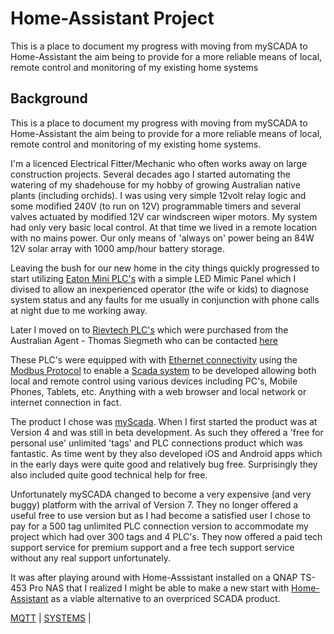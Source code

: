 # Home-Assistant Project

This is a place to document my progress with moving from mySCADA to Home-Assistant the aim being to provide for a more reliable means of local, remote control and monitoring of my existing home systems

## Background

This is a place to document my progress with moving from mySCADA to Home-Assistant the aim being to provide for a more reliable means of local, remote control and monitoring of my existing home systems.

I'm a licenced Electrical Fitter/Mechanic who often works away on large construction projects.
Several decades ago I started automating the watering of my shadehouse for my hobby of growing Australian native plants (including orchids). I was using very simple 12volt relay logic and some modified 240V (to run on 12V) programmable timers and several valves actuated by modified 12V car windscreen wiper motors. My system had only very basic local control. At that time we lived in a remote location with no mains power. Our only means of 'always on' power being an 84W 12V solar array with 1000 amp/hour battery storage.

Leaving the bush for our new home in the city things quickly progressed to start utilizing [Eaton Mini PLC's](https://www.eaton.com/SEAsia/ProductsSolutions/Electrical/ProductsServices/AutomationControl/Automation/ModularProgrammableLogicControllers/index.htm) with a simple LED Mimic Panel which I divised to allow an inexperienced operator (the wife or kids) to diagnose system status and any faults for me usually in conjunction with phone calls at night due to me working away.

Later I moved on to [Rievtech PLC's](https://www.rievtech.com) which were purchased from the Australian Agent - Thomas Siegmeth who can be contacted [here](http://www.xlogic.com.au/)

These PLC's were equipped with with [Ethernet connectivity](https://en.wikipedia.org/wiki/Ethernet) using the [Modbus Protocol](https://en.wikipedia.org/wiki/Modbus) to enable a [Scada system](https://en.wikipedia.org/wiki/SCADA) to be developed allowing both local and remote control using various devices including PC's, Mobile Phones, Tablets, etc. Anything with a web browser and local network or internet connection in fact.

The product I chose was [myScada](https://www.myscada.org/en/). When I first started the product was at Version 4 and was still in beta development. As such they offered a 'free for personal use' unlimited 'tags' and PLC connections product which was fantastic. As time went by they also developed iOS and Android apps which in the early days were quite good and relatively bug free. Surprisingly they also included quite good technical help for free.

Unfortunately mySCADA changed to become a very expensive (and very buggy) platform with the arrival of Version 7. They no longer offered a useful free to use version but as I had become a satisfied user I chose to pay for a 500 tag unlimited PLC connection version to accommodate my project which had over 300 tags and 4 PLC's. They now offered a paid tech support service for premium support and a free tech support service without any real support unfortunately.

It was after playing around with Home-Asssistant installed on a QNAP TS-453 Pro NAS that I realized I might be able to make a new start with [Home-Assistant](https://www.home-assistant.io/) as a viable alternative to an overpriced SCADA product.

[MQTT](https://github.com/wellsy57/Home-Assistant-Project/blob/master/files/MQTT.md) | [SYSTEMS](https://github.com/wellsy57/Home-Assistant-Project/blob/master/files/SYSTEMS.md) |